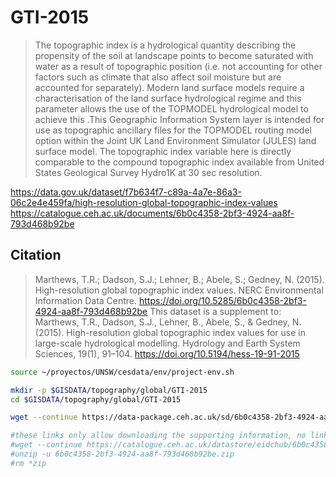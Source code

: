 # GTI-2015

> The topographic index is a hydrological quantity describing the propensity of the soil at landscape points to become saturated with water as a result of topographic position (i.e. not accounting for other factors such as climate that also affect soil moisture but are accounted for separately). Modern land surface models require a characterisation of the land surface hydrological regime and this parameter allows the use of the TOPMODEL hydrological model to achieve this .This Geographic Information System layer is intended for use as topographic ancillary files for the TOPMODEL routing model option within the Joint UK Land Environment Simulator (JULES) land surface model. The topographic index variable here is directly comparable to the compound topographic index available from United States Geological Survey Hydro1K at 30 sec resolution.

https://data.gov.uk/dataset/f7b634f7-c89a-4a7e-86a3-06c2e4e459fa/high-resolution-global-topographic-index-values
https://catalogue.ceh.ac.uk/documents/6b0c4358-2bf3-4924-aa8f-793d468b92be

## Citation

> Marthews, T.R.; Dadson, S.J.; Lehner, B.; Abele, S.; Gedney, N. (2015). High-resolution global topographic index values. NERC Environmental Information Data Centre. https://doi.org/10.5285/6b0c4358-2bf3-4924-aa8f-793d468b92be
> This dataset is a supplement to: Marthews, T.R., Dadson, S.J., Lehner, B., Abele, S., & Gedney, N. (2015). High-resolution global topographic index values for use in large-scale hydrological modelling. Hydrology and Earth System Sciences, 19(1), 91–104. https://doi.org/10.5194/hess-19-91-2015

```sh
source ~/proyectos/UNSW/cesdata/env/project-env.sh

mkdir -p $GISDATA/topography/global/GTI-2015
cd $GISDATA/topography/global/GTI-2015

wget --continue https://data-package.ceh.ac.uk/sd/6b0c4358-2bf3-4924-aa8f-793d468b92be.zip

#these links only allow downloading the supporting information, no link to the dataset
#wget --continue https://catalogue.ceh.ac.uk/datastore/eidchub/6b0c4358-2bf3-4924-aa8f-793d468b92be/6b0c4358-2bf3-4924-aa8f-793d468b92be.zip
#unzip -u 6b0c4358-2bf3-4924-aa8f-793d468b92be.zip
#rm *zip

```
